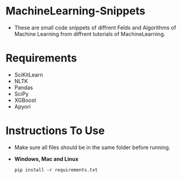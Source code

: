 # MachineLearning-Snippets

- These are small code snippets of diffrent Felds and Algorithms of Machine Learning from diffrent tutorials of MachineLearning.

# Requirements

- SciKitLearn
- NLTK
- Pandas
- SciPy
- XGBoost
- Apyori

# Instructions To Use

- Make sure all files should be in the same folder before running.

- **Windows, Mac and Linux**
  ```
  pip install -r requirements.txt
  ```
